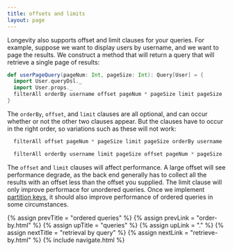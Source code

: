 ```yaml
---
title: offsets and limits
layout: page
---
```


Longevity also supports offset and limit clauses for your queries. For
example, suppose we want to display users by username, and we want to
page the results. We construct a method that will return a query that
will retrieve a single page of results:

```scala
def userPageQuery(pageNum: Int, pageSize: Int): Query[User] = {
  import User.queryDsl._
  import User.props._
  filterAll orderBy username offset pageNum * pageSize limit pageSize
}
```

The `orderBy`, `offset`, and `limit` clauses are all optional, and can
occur whether or not the other two clauses appear. But the clauses
have to occur in the right order, so variations such as these will not
work:

```scala
  filterAll offset pageNum * pageSize limit pageSize orderBy username

  filterAll orderBy username limit pageSize offset pageNum * pageSize
```

The `offset` and `limit` clauses will affect performance. A large
offset will see performance degrade, as the back end generally has to
collect all the results with an offset less than the offset you
supplied. The limit clause will only improve performace for unordered
queries. Once we implement [partition keys](../translation/keys.html),
it should also improve performance of ordered queries in some
circumstances.

{% assign prevTitle = "ordered queries" %}
{% assign prevLink = "order-by.html" %}
{% assign upTitle = "queries" %}
{% assign upLink = "." %}
{% assign nextTitle = "retrieval by query" %}
{% assign nextLink = "retrieve-by.html" %}
{% include navigate.html %}
